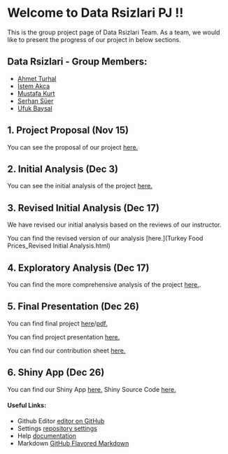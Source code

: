 # **Welcome to Data Rsizlari PJ !!**

This is the group project page of Data Rsizlari Team. As a team, we would like to present the progress of our project in below sections. 

## **Data Rsizlari** - Group Members: 
- [Ahmet Turhal](https://mef-bda503.github.io/pj18-aturhal/)
- [İstem Akca](https://mef-bda503.github.io/pj18-istema/)
- [Mustafa Kurt](https://mef-bda503.github.io/pj18-mustaa8/)
- [Serhan Süer](https://mef-bda503.github.io/pj18-SerhanSuer/)
- [Ufuk Baysal](https://mef-bda503.github.io/pj18-baysalu/)


## 1. Project Proposal (Nov 15)
You can see the proposal of our project [here.](project_proposal.html)

## 2. Initial Analysis (Dec 3)
You can see the initial analysis of the project [here.](Summary_of_Food_Prices_for_Turkey.html)

## 3. Revised Initial Analysis (Dec 17)
We have revised our initial analysis based on the reviews of our instructor. 

You can find the revised version of our analysis [here.](Turkey Food Prices_Revised Initial Analysis.html)

## 4. Exploratory Analysis (Dec 17)
You can find the more comprehensive analysis of the project [here.](Turkey_Food_Prices_Exploratory_Analysis.html).

## 5. Final Presentation (Dec 26)
You can find final project [here](Turkey_Food_Prices_Final_Project.html)/[pdf.](https://github.com/MEF-BDA503/gpj18-data-r-sizlari/blob/master/Turkey_Food_Prices_Final_Project.pdf)

You can find project presentation [here.]()

You can find our contribution sheet [here.]()

## 6. Shiny App (Dec 26)
You can find our Shiny App [here.](https://serhans.shinyapps.io/price/)
Shiny Source Code [here.](https://github.com/MEF-BDA503/gpj18-data-r-sizlari/blob/master/app.R)


#### Useful Links:
- Github Editor [editor on GitHub](https://github.com/MEF-BDA503/gpj18-data-r-sizlari/edit/master/index.md)
- Settings [repository settings](https://github.com/MEF-BDA503/gpj18-data-r-sizlari/settings)
- Help [documentation](https://help.github.com/categories/github-pages-basics/)
- Markdown [GitHub Flavored Markdown](https://guides.github.com/features/mastering-markdown/)
